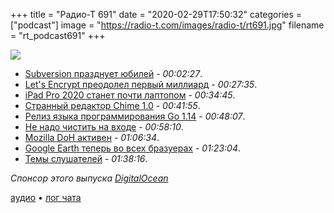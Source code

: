 +++
title = "Радио-Т 691"
date = "2020-02-29T17:50:32"
categories = ["podcast"]
image = "https://radio-t.com/images/radio-t/rt691.jpg"
filename = "rt_podcast691"
+++

![](https://radio-t.com/images/radio-t/rt691.jpg)

- [Subversion празднует юбилей](https://blogs.apache.org/foundation/entry/the-apache-software-foundation-announces58) - *00:02:27*.
- [Let's Encrypt преодолел первый миллиард](https://letsencrypt.org/2020/02/27/one-billion-certs.html) - *00:27:35*.
- [iPad Pro 2020 станет почти лаптопом](https://www.tomsguide.com/news/ipad-pro-2020-getting-keyboard-with-touchpad) - *00:34:45*.
- [Странный редактор Chime 1.0](https://www.chimehq.com/blog/launched) - *00:41:55*.
- [Релиз языка программирования Go 1.14](https://www.opennet.ru/opennews/art.shtml?num=52443) - *00:48:07*.
- [Не надо чистить на входе](https://benhoyt.com/writings/dont-sanitize-do-escape/) - *00:58:10*.
- [Mozilla DoH активен](https://blog.mozilla.org/netpolicy/2020/02/25/the-facts-mozillas-dns-over-https-doh/) - *01:06:34*.
- [Google Earth теперь во всех бразуерах](https://medium.com/google-earth/google-earth-comes-to-more-browsers-thanks-to-webassembly-1877d95810d6) - *01:23:04*.
- [Темы слушателей](https://radio-t.com/p/2020/02/25/prep-691/) - *01:38:16*.

*Спонсор этого выпуска [DigitalOcean](https://do.co/radiot)*


[аудио](https://cdn.radio-t.com/rt_podcast691.mp3) • [лог чата](https://chat.radio-t.com/logs/radio-t-691.html)
<audio src="https://cdn.radio-t.com/rt_podcast691.mp3" preload="none"></audio>
